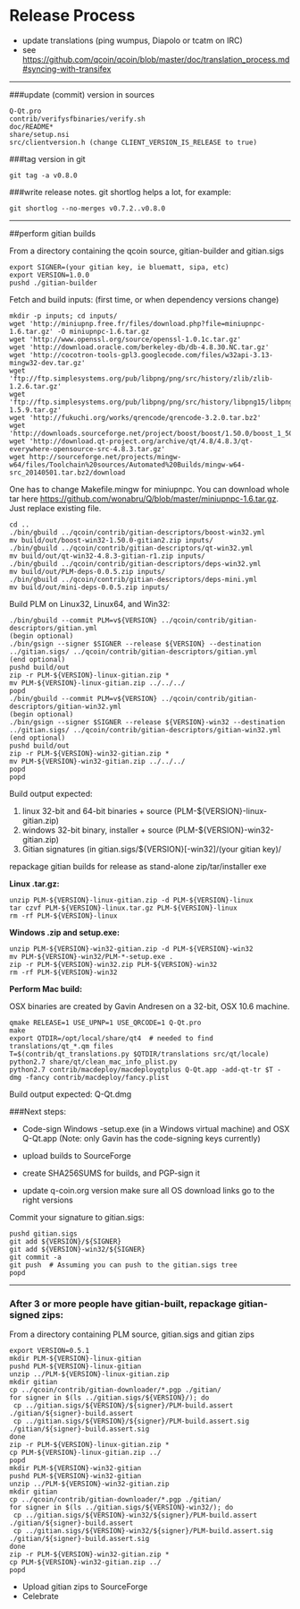 Release Process
====================

* update translations (ping wumpus, Diapolo or tcatm on IRC)
* see https://github.com/qcoin/qcoin/blob/master/doc/translation_process.md#syncing-with-transifex

* * *

###update (commit) version in sources


	Q-Qt.pro
	contrib/verifysfbinaries/verify.sh
	doc/README*
	share/setup.nsi
	src/clientversion.h (change CLIENT_VERSION_IS_RELEASE to true)

###tag version in git

	git tag -a v0.8.0

###write release notes. git shortlog helps a lot, for example:

	git shortlog --no-merges v0.7.2..v0.8.0

* * *

##perform gitian builds

 From a directory containing the qcoin source, gitian-builder and gitian.sigs
  
	export SIGNER=(your gitian key, ie bluematt, sipa, etc)
	export VERSION=1.0.0
	pushd ./gitian-builder

 Fetch and build inputs: (first time, or when dependency versions change)

	mkdir -p inputs; cd inputs/
	wget 'http://miniupnp.free.fr/files/download.php?file=miniupnpc-1.6.tar.gz' -O miniupnpc-1.6.tar.gz
	wget 'http://www.openssl.org/source/openssl-1.0.1c.tar.gz'
	wget 'http://download.oracle.com/berkeley-db/db-4.8.30.NC.tar.gz'
	wget 'http://cocotron-tools-gpl3.googlecode.com/files/w32api-3.13-mingw32-dev.tar.gz'
	wget 'ftp://ftp.simplesystems.org/pub/libpng/png/src/history/zlib/zlib-1.2.6.tar.gz'
	wget 'ftp://ftp.simplesystems.org/pub/libpng/png/src/history/libpng15/libpng-1.5.9.tar.gz'
	wget 'http://fukuchi.org/works/qrencode/qrencode-3.2.0.tar.bz2'
	wget 'http://downloads.sourceforge.net/project/boost/boost/1.50.0/boost_1_50_0.tar.bz2'
	wget 'http://download.qt-project.org/archive/qt/4.8/4.8.3/qt-everywhere-opensource-src-4.8.3.tar.gz'
	wget http://sourceforge.net/projects/mingw-w64/files/Toolchain%20sources/Automated%20Builds/mingw-w64-src_20140501.tar.bz2/download

One has to change Makefile.mingw for miniupnpc. You can download whole tar here https://github.com/wonabru/Q/blob/master/miniupnpc-1.6.tar.gz. Just replace existing file.

	cd ..
	./bin/gbuild ../qcoin/contrib/gitian-descriptors/boost-win32.yml
	mv build/out/boost-win32-1.50.0-gitian2.zip inputs/
	./bin/gbuild ../qcoin/contrib/gitian-descriptors/qt-win32.yml
	mv build/out/qt-win32-4.8.3-gitian-r1.zip inputs/
	./bin/gbuild ../qcoin/contrib/gitian-descriptors/deps-win32.yml
	mv build/out/PLM-deps-0.0.5.zip inputs/
	./bin/gbuild ../qcoin/contrib/gitian-descriptors/deps-mini.yml
	mv build/out/mini-deps-0.0.5.zip inputs/

 Build PLM on Linux32, Linux64, and Win32:
  
	./bin/gbuild --commit PLM=v${VERSION} ../qcoin/contrib/gitian-descriptors/gitian.yml
	(begin optional)
	./bin/gsign --signer $SIGNER --release ${VERSION} --destination ../gitian.sigs/ ../qcoin/contrib/gitian-descriptors/gitian.yml
	(end optional)
	pushd build/out
	zip -r PLM-${VERSION}-linux-gitian.zip *
	mv PLM-${VERSION}-linux-gitian.zip ../../../
	popd
	./bin/gbuild --commit PLM=v${VERSION} ../qcoin/contrib/gitian-descriptors/gitian-win32.yml
	(begin optional)
	./bin/gsign --signer $SIGNER --release ${VERSION}-win32 --destination ../gitian.sigs/ ../qcoin/contrib/gitian-descriptors/gitian-win32.yml
	(end optional)
	pushd build/out
	zip -r PLM-${VERSION}-win32-gitian.zip *
	mv PLM-${VERSION}-win32-gitian.zip ../../../
	popd
	popd

  Build output expected:

  1. linux 32-bit and 64-bit binaries + source (PLM-${VERSION}-linux-gitian.zip)
  2. windows 32-bit binary, installer + source (PLM-${VERSION}-win32-gitian.zip)
  3. Gitian signatures (in gitian.sigs/${VERSION}[-win32]/(your gitian key)/

repackage gitian builds for release as stand-alone zip/tar/installer exe

**Linux .tar.gz:**

	unzip PLM-${VERSION}-linux-gitian.zip -d PLM-${VERSION}-linux
	tar czvf PLM-${VERSION}-linux.tar.gz PLM-${VERSION}-linux
	rm -rf PLM-${VERSION}-linux

**Windows .zip and setup.exe:**

	unzip PLM-${VERSION}-win32-gitian.zip -d PLM-${VERSION}-win32
	mv PLM-${VERSION}-win32/PLM-*-setup.exe .
	zip -r PLM-${VERSION}-win32.zip PLM-${VERSION}-win32
	rm -rf PLM-${VERSION}-win32

**Perform Mac build:**

  OSX binaries are created by Gavin Andresen on a 32-bit, OSX 10.6 machine.

	qmake RELEASE=1 USE_UPNP=1 USE_QRCODE=1 Q-Qt.pro
	make
	export QTDIR=/opt/local/share/qt4  # needed to find translations/qt_*.qm files
	T=$(contrib/qt_translations.py $QTDIR/translations src/qt/locale)
	python2.7 share/qt/clean_mac_info_plist.py
	python2.7 contrib/macdeploy/macdeployqtplus Q-Qt.app -add-qt-tr $T -dmg -fancy contrib/macdeploy/fancy.plist

 Build output expected: Q-Qt.dmg

###Next steps:

* Code-sign Windows -setup.exe (in a Windows virtual machine) and
  OSX Q-Qt.app (Note: only Gavin has the code-signing keys currently)

* upload builds to SourceForge

* create SHA256SUMS for builds, and PGP-sign it

* update q-coin.org version
  make sure all OS download links go to the right versions

Commit your signature to gitian.sigs:

	pushd gitian.sigs
	git add ${VERSION}/${SIGNER}
	git add ${VERSION}-win32/${SIGNER}
	git commit -a
	git push  # Assuming you can push to the gitian.sigs tree
	popd

-------------------------------------------------------------------------

### After 3 or more people have gitian-built, repackage gitian-signed zips:

From a directory containing PLM source, gitian.sigs and gitian zips

	export VERSION=0.5.1
	mkdir PLM-${VERSION}-linux-gitian
	pushd PLM-${VERSION}-linux-gitian
	unzip ../PLM-${VERSION}-linux-gitian.zip
	mkdir gitian
	cp ../qcoin/contrib/gitian-downloader/*.pgp ./gitian/
	for signer in $(ls ../gitian.sigs/${VERSION}/); do
	 cp ../gitian.sigs/${VERSION}/${signer}/PLM-build.assert ./gitian/${signer}-build.assert
	 cp ../gitian.sigs/${VERSION}/${signer}/PLM-build.assert.sig ./gitian/${signer}-build.assert.sig
	done
	zip -r PLM-${VERSION}-linux-gitian.zip *
	cp PLM-${VERSION}-linux-gitian.zip ../
	popd
	mkdir PLM-${VERSION}-win32-gitian
	pushd PLM-${VERSION}-win32-gitian
	unzip ../PLM-${VERSION}-win32-gitian.zip
	mkdir gitian
	cp ../qcoin/contrib/gitian-downloader/*.pgp ./gitian/
	for signer in $(ls ../gitian.sigs/${VERSION}-win32/); do
	 cp ../gitian.sigs/${VERSION}-win32/${signer}/PLM-build.assert ./gitian/${signer}-build.assert
	 cp ../gitian.sigs/${VERSION}-win32/${signer}/PLM-build.assert.sig ./gitian/${signer}-build.assert.sig
	done
	zip -r PLM-${VERSION}-win32-gitian.zip *
	cp PLM-${VERSION}-win32-gitian.zip ../
	popd

- Upload gitian zips to SourceForge
- Celebrate 
